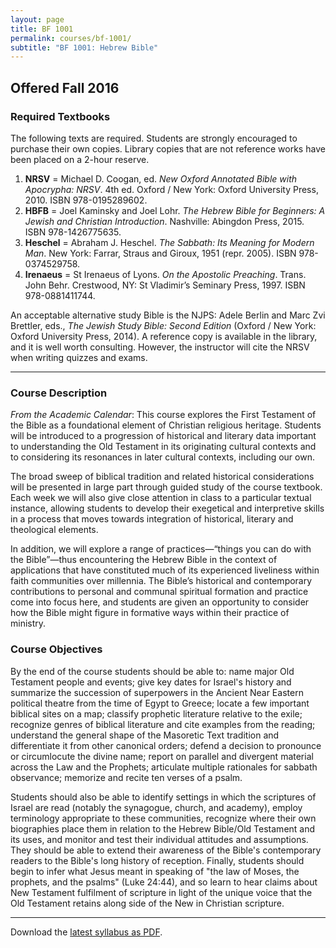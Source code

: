 ```yaml
---
layout: page
title: BF 1001
permalink: courses/bf-1001/
subtitle: "BF 1001: Hebrew Bible"
---
```


## Offered Fall 2016

### Required Textbooks

The following texts are required. Students are strongly encouraged to
purchase their own copies. Library copies that are not reference works
have been placed on a 2-hour reserve.

1. **NRSV** = Michael D. Coogan, ed.
   *New Oxford Annotated Bible with Apocrypha: NRSV*. 4th ed.
   Oxford / New York: Oxford University Press, 2010.
   ISBN 978-0195289602.
2. **HBFB** = Joel Kaminsky and Joel Lohr.
   *The Hebrew Bible for Beginners: A Jewish and Christian Introduction*.
   Nashville: Abingdon Press, 2015.
   ISBN 978-1426775635.
3. **Heschel** = Abraham J. Heschel.
   *The Sabbath: Its Meaning for Modern Man*.
   New York: Farrar, Straus and Giroux, 1951 (repr. 2005).
   ISBN 978-0374529758.
4. **Irenaeus** = St Irenaeus of Lyons.
   *On the Apostolic Preaching*.
   Trans. John Behr.
   Crestwood, NY: St Vladimir’s Seminary Press, 1997.
   ISBN 978-0881411744.

An acceptable alternative study Bible is the NJPS: Adele Berlin and Marc
Zvi Brettler, eds., *The Jewish Study Bible: Second Edition*
(Oxford / New York: Oxford University Press, 2014). A reference copy is
available in the library, and it is well worth consulting. However, the
instructor will cite the NRSV when writing quizzes and exams.

---

### Course Description

*From the Academic Calendar*: This course explores the First Testament
of the Bible as a foundational element of Christian religious heritage.
Students will be introduced to a progression of historical and literary
data important to understanding the Old Testament in its originating
cultural contexts and to considering its resonances in later cultural
contexts, including our own.

The broad sweep of biblical tradition and related historical
considerations will be presented in large part through guided study of
the course textbook. Each week we will also give close attention in
class to a particular textual instance, allowing students to develop
their exegetical and interpretive skills in a process that moves towards
integration of historical, literary and theological elements.

In addition, we will explore a range of practices—“things you can do
with the Bible”—thus encountering the Hebrew Bible in the context of
applications that have constituted much of its experienced liveliness
within faith communities over millennia. The Bible’s historical and
contemporary contributions to personal and communal spiritual formation
and practice come into focus here, and students are given an opportunity
to consider how the Bible might figure in formative ways within their
practice of ministry.

### Course Objectives

By the end of the course students should be able to:
	name major Old Testament people and events;
	give key dates for Israel's history and summarize the succession of superpowers in the Ancient Near Eastern political theatre from the time of Egypt to Greece;
	locate a few important biblical sites on a map;
	classify prophetic literature relative to the exile;
	recognize genres of biblical literature and cite examples from the reading;
	understand the general shape of the Masoretic Text tradition and differentiate it from other canonical orders;
	defend a decision to pronounce or circumlocute the divine name;
	report on parallel and divergent material across the Law and the Prophets;
	articulate multiple rationales for sabbath observance;
	memorize and recite ten verses of a psalm.

Students should also be able to identify settings in which the
scriptures of Israel are read (notably the synagogue, church, and
academy), employ terminology appropriate to these communities, recognize
where their own biographies place them in relation to the Hebrew
Bible/Old Testament and its uses, and monitor and test their individual
attitudes and assumptions. They should be able to extend their awareness
of the Bible's contemporary readers to the Bible's long history of
reception. Finally, students should begin to infer what Jesus meant in
speaking of "the law of Moses, the prophets, and the psalms" (Luke
24:44), and so learn to hear claims about New Testament fulfilment of
scripture in light of the unique voice that the Old Testament retains
along side of the New in Christian scripture.

---

Download the [latest syllabus as PDF]().